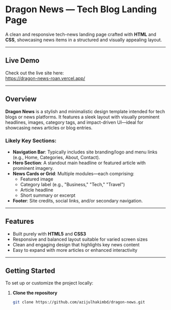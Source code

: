 # Dragon News — Tech Blog Landing Page

A clean and responsive tech-news landing page crafted with **HTML** and **CSS**, showcasing news items in a structured and visually appealing layout.

---

##  Live Demo

Check out the live site here:  
https://dragon-news-roan.vercel.app/

---

##  Overview

**Dragon News** is a stylish and minimalistic design template intended for tech blogs or news platforms. It features a sleek layout with visually prominent headlines, images, category tags, and impact-driven UI—ideal for showcasing news articles or blog entries.

### Likely Key Sections:
- **Navigation Bar**: Typically includes site branding/logo and menu links (e.g., Home, Categories, About, Contact).
- **Hero Section**: A standout main headline or featured article with prominent imagery.
- **News Cards or Grid**: Multiple modules—each comprising:
  - Featured image
  - Category label (e.g., "Business," "Tech," "Travel")
  - Article headline
  - Short summary or excerpt
- **Footer**: Site credits, social links, and/or secondary navigation.

---

##  Features

- Built purely with **HTML5** and **CSS3**
- Responsive and balanced layout suitable for varied screen sizes
- Clean and engaging design that highlights key news content
- Easy to expand with more articles or enhanced interactivity

---

##  Getting Started

To set up or customize the project locally:

1. **Clone the repository**

  
   ```bash
   git clone https://github.com/azijulhakimbd/dragon-news.git
